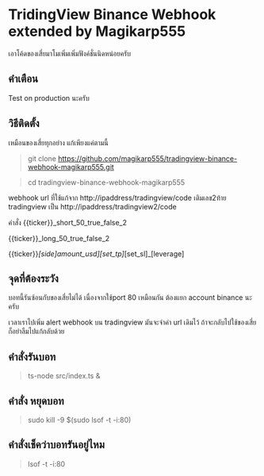 # TridingView Binance Webhook extended by Magikarp555

เอาโค้ดของเสี่ยมาโมเพิ่มเพิ่มฟังค์ชั่นนิดหน่อยครับ

## คำเตือน
Test on production นะครับ

## วิธีติดตั้ง
เหมือนของเสี่ยทุกอย่าง แก้เพียงแค่ตามนี้

> git clone https://github.com/magikarp555/tradingview-binance-webhook-magikarp555.git

> cd tradingview-binance-webhook-magikarp555

webhook url ที่ใช้แก้จาก
http://ipaddress/tradingview/code
เติมเลข2ท้าย tradingview เป็น
http://ipaddress/tradingview2/code

คำสั่ง
{{ticker}}_short_50_true_false_2

{{ticker}}_long_50_true_false_2

{{ticker}}_[side]_amount_usd]_[set_tp]_[set_sl]_[leverage]



## จุดที่ต้องระวัง
บอทนี้รันซ้อนกับของเสี่ยไม่ได้ เนื่องจากใช้port 80 เหมือนกัน ต้องแยก account binance นะครับ

เวลาเราไปเพิ่ม alert webhook บน tradingview มันจะจำค่า url เดิมไว้ ถ้าจะกลับไปใช้ของเสี่ย ก็อย่าลืมไปแก้กลับด้วย

## คำสั่งรันบอท
> ts-node src/index.ts &

## คำสั่ง หยุดบอท
> sudo kill -9 $(sudo lsof -t -i:80)

## คำสั่งเช็คว่าบอทรันอยู่ไหม
> lsof -t -i:80
